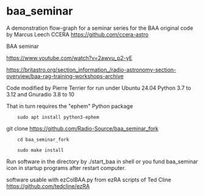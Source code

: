 # baa_seminar
A demonstration flow-graph for a seminar series for the BAA original code by Marcus Leech CCERA https://github.com/ccera-astro

BAA seminar

https://www.youtube.com/watch?v=2awvu_p2-yE

https://britastro.org/section_information_/radio-astronomy-section-overview/baa-rag-training-workshops-archive


Code modified by Pierre Terrier for run under Ubuntu 24.04  Python 3.7 to 3.12  and Gnuradio 3.8 to 10  

That in turn requires the "ephem" Python package

        sudo apt install python3-ephem

git clone https://github.com/Radio-Source/baa_seminar_fork

        cd baa_seminar_fork 

        sudo make install


Run software in the directory by ./start_baa in shell or you fund baa_seminar icon in startup programs after restart computer.

software usable with ezColBAA.py from ezRA scripts of Ted Cline
https://github.com/tedcline/ezRA
